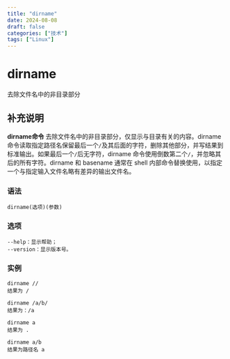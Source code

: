 ```yaml
---
title: "dirname"
date: 2024-08-08
draft: false
categories: ["技术"]
tags: ["Linux"]
---
```

dirname
===

去除文件名中的非目录部分

## 补充说明

**dirname命令** 去除文件名中的非目录部分，仅显示与目录有关的内容。dirname命令读取指定路径名保留最后一个`/`及其后面的字符，删除其他部分，并写结果到标准输出。如果最后一个`/`后无字符，dirname 命令使用倒数第二个`/`，并忽略其后的所有字符。dirname 和 basename 通常在 shell 内部命令替换使用，以指定一个与指定输入文件名略有差异的输出文件名。

###  语法

```shell
dirname(选项)(参数)
```

###  选项

```shell
--help：显示帮助；
--version：显示版本号。
```

###  实例

```shell
dirname //
结果为 /

dirname /a/b/
结果为：/a

dirname a
结果为 .

dirname a/b
结果为路径名 a
```



